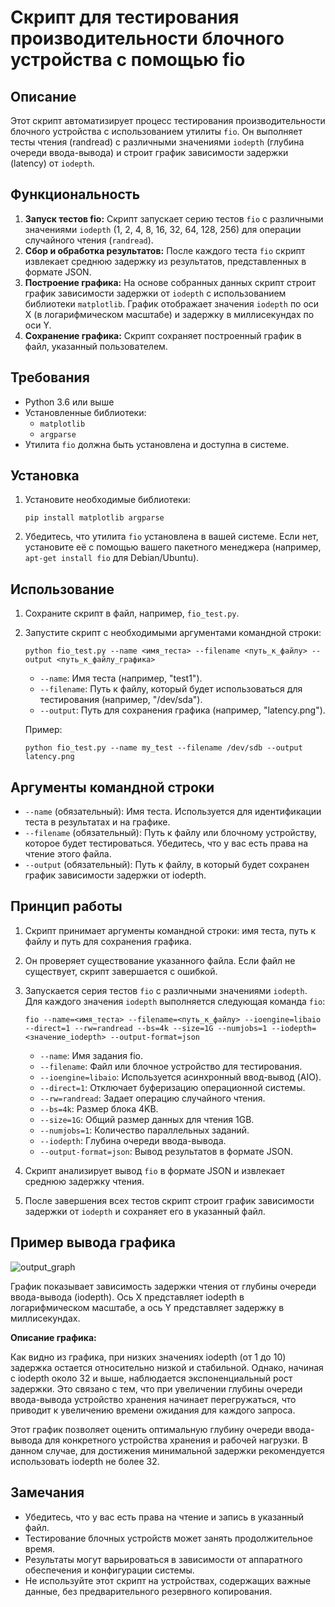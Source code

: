 # Скрипт для тестирования производительности блочного устройства с помощью fio

## Описание

Этот скрипт автоматизирует процесс тестирования производительности блочного устройства с использованием утилиты `fio`. Он выполняет тесты чтения (randread) с различными значениями `iodepth` (глубина очереди ввода-вывода) и строит график зависимости задержки (latency) от `iodepth`.

## Функциональность

1.  **Запуск тестов fio:** Скрипт запускает серию тестов `fio` с различными значениями `iodepth` (1, 2, 4, 8, 16, 32, 64, 128, 256) для операции случайного чтения (`randread`).
2.  **Сбор и обработка результатов:** После каждого теста `fio` скрипт извлекает среднюю задержку из результатов, представленных в формате JSON.
3.  **Построение графика:** На основе собранных данных скрипт строит график зависимости задержки от `iodepth` с использованием библиотеки `matplotlib`. График отображает значения `iodepth` по оси X (в логарифмическом масштабе) и задержку в миллисекундах по оси Y.
4.  **Сохранение графика:** Скрипт сохраняет построенный график в файл, указанный пользователем.

## Требования

*   Python 3.6 или выше
*   Установленные библиотеки:
    *   `matplotlib`
    *   `argparse`
*   Утилита `fio` должна быть установлена и доступна в системе.

## Установка

1.  Установите необходимые библиотеки:

    ```
    pip install matplotlib argparse
    ```
2.  Убедитесь, что утилита `fio` установлена в вашей системе. Если нет, установите её с помощью вашего пакетного менеджера (например, `apt-get install fio` для Debian/Ubuntu).

## Использование

1.  Сохраните скрипт в файл, например, `fio_test.py`.
2.  Запустите скрипт с необходимыми аргументами командной строки:

    ```
    python fio_test.py --name <имя_теста> --filename <путь_к_файлу> --output <путь_к_файлу_графика>
    ```

    *   `--name`: Имя теста (например, "test1").
    *   `--filename`: Путь к файлу, который будет использоваться для тестирования (например, "/dev/sda").
    *   `--output`: Путь для сохранения графика (например, "latency.png").

    Пример:

    ```
    python fio_test.py --name my_test --filename /dev/sdb --output latency.png
    ```

## Аргументы командной строки

*   `--name` (обязательный): Имя теста. Используется для идентификации теста в результатах и на графике.
*   `--filename` (обязательный): Путь к файлу или блочному устройству, которое будет тестироваться. Убедитесь, что у вас есть права на чтение этого файла.
*   `--output` (обязательный): Путь к файлу, в который будет сохранен график зависимости задержки от iodepth.

## Принцип работы

1.  Скрипт принимает аргументы командной строки: имя теста, путь к файлу и путь для сохранения графика.
2.  Он проверяет существование указанного файла. Если файл не существует, скрипт завершается с ошибкой.
3.  Запускается серия тестов `fio` с различными значениями `iodepth`. Для каждого значения `iodepth` выполняется следующая команда `fio`:

    ```
    fio --name=<имя_теста> --filename=<путь_к_файлу> --ioengine=libaio --direct=1 --rw=randread --bs=4k --size=1G --numjobs=1 --iodepth=<значение_iodepth> --output-format=json
    ```

    *   `--name`: Имя задания fio.
    *   `--filename`: Файл или блочное устройство для тестирования.
    *   `--ioengine=libaio`: Используется асинхронный ввод-вывод (AIO).
    *   `--direct=1`: Отключает буферизацию операционной системы.
    *   `--rw=randread`: Задает операцию случайного чтения.
    *   `--bs=4k`: Размер блока 4KB.
    *   `--size=1G`: Общий размер данных для чтения 1GB.
    *   `--numjobs=1`: Количество параллельных заданий.
    *   `--iodepth`: Глубина очереди ввода-вывода.
    *   `--output-format=json`: Вывод результатов в формате JSON.
4.  Скрипт анализирует вывод `fio` в формате JSON и извлекает среднюю задержку чтения.
5.  После завершения всех тестов скрипт строит график зависимости задержки от `iodepth` и сохраняет его в указанный файл.

## Пример вывода графика
![output_graph](https://github.com/user-attachments/assets/4047f874-9c92-4096-93eb-5ccd764c3fe2)

График показывает зависимость задержки чтения от глубины очереди ввода-вывода (iodepth). Ось X представляет iodepth в логарифмическом масштабе, а ось Y представляет задержку в миллисекундах.


**Описание графика:**

Как видно из графика, при низких значениях iodepth (от 1 до 10) задержка остается относительно низкой и стабильной. Однако, начиная с iodepth около 32 и выше, наблюдается экспоненциальный рост задержки. Это связано с тем, что при увеличении глубины очереди ввода-вывода устройство хранения начинает перегружаться, что приводит к увеличению времени ожидания для каждого запроса.

Этот график позволяет оценить оптимальную глубину очереди ввода-вывода для конкретного устройства хранения и рабочей нагрузки. В данном случае, для достижения минимальной задержки рекомендуется использовать iodepth не более 32.


## Замечания

*   Убедитесь, что у вас есть права на чтение и запись в указанный файл.
*   Тестирование блочных устройств может занять продолжительное время.
*   Результаты могут варьироваться в зависимости от аппаратного обеспечения и конфигурации системы.
*   Не используйте этот скрипт на устройствах, содержащих важные данные, без предварительного резервного копирования.

